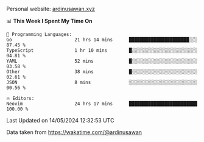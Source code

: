 Personal website: [ardinusawan.xyz](https://ardinusawan.xyz)

<!--START_SECTION:waka-->
📊 **This Week I Spent My Time On** 

```text
💬 Programming Languages: 
Go                       21 hrs 14 mins      ██████████████████████░░░   87.45 % 
TypeScript               1 hr 10 mins        █░░░░░░░░░░░░░░░░░░░░░░░░   04.81 % 
YAML                     52 mins             █░░░░░░░░░░░░░░░░░░░░░░░░   03.58 % 
Other                    38 mins             █░░░░░░░░░░░░░░░░░░░░░░░░   02.61 % 
JSON                     8 mins              ░░░░░░░░░░░░░░░░░░░░░░░░░   00.56 % 

🔥 Editors: 
Neovim                   24 hrs 17 mins      █████████████████████████   100.00 % 
```


 Last Updated on 14/05/2024 12:32:53 UTC
<!--END_SECTION:waka-->
Data taken from https://wakatime.com/@ardinusawan
